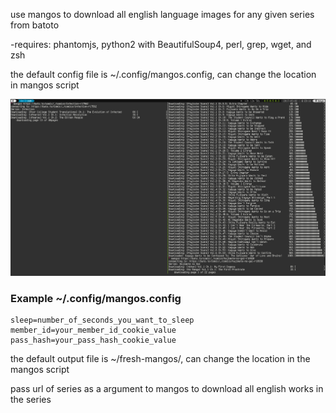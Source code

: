 use mangos to download all english language images for any given series from batoto

-requires: phantomjs, python2 with BeautifulSoup4, perl, grep, wget, and zsh

the default config file is ~/.config/mangos.config, can change the location in mangos script

![Mango Image](https://raw.githubusercontent.com/jarano93/green-grocer/master/mangos.png)

### Example ~/.config/mangos.config
```config
sleep=number_of_seconds_you_want_to_sleep
member_id=your_member_id_cookie_value
pass_hash=your_pass_hash_cookie_value
```
the default output file is ~/fresh-mangos/, can change the location in the mangos script

pass url of series as a argument to mangos to download all english works in the series
